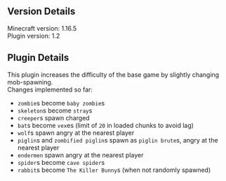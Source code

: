 ## Version Details

Minecraft version: 1.16.5\
Plugin version: 1.2

## Plugin Details

This plugin increases the difficulty of the base game by slightly changing mob-spawning.\
Changes implemented so far:
- `zombie`s become `baby zombie`s
- `skeleton`s become `stray`s
- `creeper`s spawn charged
- `bat`s become `vex`es (limit of `20` in loaded chunks to avoid lag)
- `wolf`s spawn angry at the nearest player
- `piglin`s and `zombified piglin`s spawn as `piglin brute`s, angry at the nearest player
- `endermen` spawn angry at the nearest player
- `spider`s become `cave spider`s
- `rabbit`s become `The Killer Bunny`s (when not randomly spawned)